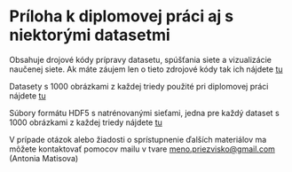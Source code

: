 # Príloha k diplomovej práci aj s niektorými datasetmi

Obsahuje drojové kódy prípravy datasetu, spúšťania siete a vizualizácie naučenej
siete. Ak máte záujem len o tieto zdrojové kódy tak ich nájdete [tu](https://github.com/matisovaa/DP_priloha)

Datasety s 1000 obrázkami z každej triedy použité pri diplomovej práci nájdete [tu](https://drive.google.com/drive/folders/1IwNJFLRb5i-x6_6Z1p-m1evYVENZlck7?usp=sharing)

Súbory formátu HDF5 s natrénovanými sieťami, jedna pre každý dataset s 1000 obrázkami z každej triedy nájdete [tu](https://drive.google.com/drive/folders/12GUhc9PzXmoMz0UGvTuCmhK4lmFWnrjA?usp=sharing)

V prípade otázok alebo žiadosti o sprístupnenie ďalších materiálov ma môžete kontaktovať pomocov mailu v tvare meno.priezvisko@gmail.com (Antonia Matisova)

